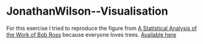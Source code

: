 # JonathanWilson--Visualisation

For this exercise I tried to reproduce the figure from [A Statistical Analysis of the Work of Bob Ross](https://fivethirtyeight.com/features/a-statistical-analysis-of-the-work-of-bob-ross/) because everyone loves trees. 
[Available here](https://epid8060fall2019.github.io/JonathanWilson--Visualisation/)